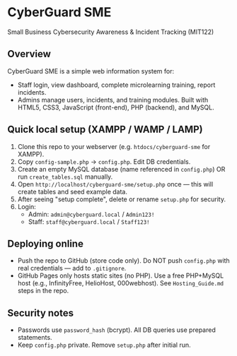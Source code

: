 # CyberGuard SME
Small Business Cybersecurity Awareness & Incident Tracking (MIT122)

## Overview
CyberGuard SME is a simple web information system for:
- Staff login, view dashboard, complete microlearning training, report incidents.
- Admins manage users, incidents, and training modules.
Built with HTML5, CSS3, JavaScript (front-end), PHP (backend), and MySQL.

## Quick local setup (XAMPP / WAMP / LAMP)
1. Clone this repo to your webserver (e.g. `htdocs/cyberguard-sme` for XAMPP).
2. Copy `config-sample.php` -> `config.php`. Edit DB credentials.
3. Create an empty MySQL database (name referenced in `config.php`) OR run `create_tables.sql` manually.
4. Open `http://localhost/cyberguard-sme/setup.php` once — this will create tables and seed example data.
5. After seeing "setup complete", delete or rename `setup.php` for security.
6. Login:
   - Admin: `admin@cyberguard.local` / `Admin123!`
   - Staff: `staff@cyberguard.local` / `Staff123!`

## Deploying online
- Push the repo to GitHub (store code only). Do NOT push `config.php` with real credentials — add to `.gitignore`.
- GitHub Pages only hosts static sites (no PHP). Use a free PHP+MySQL host (e.g., InfinityFree, HelioHost, 000webhost). See `Hosting_Guide.md` steps in the repo.

## Security notes
- Passwords use `password_hash` (bcrypt). All DB queries use prepared statements.
- Keep `config.php` private. Remove `setup.php` after initial run.
